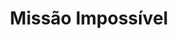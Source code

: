 ---
Numero: 151
title: Missão Impossível
Autor: Frederik Pohl
Co-autor: Jack Williamson
Ano-de-Publicacao: 1970
Titulo-original: The Reefs of Space
Tradutor: Eurico da Fonseca
Co-tradutor: 
Ano-de-edicao: 1964
alias: Frederik-Pohl
Autor2-alias: Jack-Williamson
Tradutor1-alias: Eurico-da-Fonseca
Tradutor2-alias: 
Titulo-link: 151-Missao-Impossivel
Capa: Lima de Freitas
pags: 176
Capa-link: Lima-de-Freitas
---